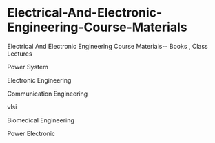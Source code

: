 # Electrical-And-Electronic-Engineering-Course-Materials
Electrical And Electronic Engineering Course Materials-- Books , Class Lectures

Power System

Electronic Engineering

Communication Engineering

vlsi

Biomedical Engineering

Power Electronic
